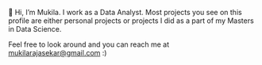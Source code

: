 👋 Hi, I’m Mukila. I work as a Data Analyst.
Most projects you see on this profile are either personal projects or projects I did as a part of my Masters in Data Science. 

Feel free to look around and you can reach me at mukilarajasekar@gmail.com :)
